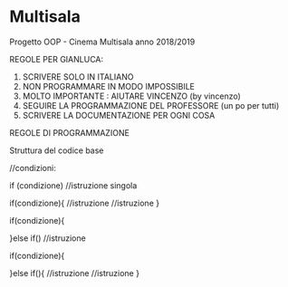 
# Multisala
Progetto OOP - Cinema Multisala anno 2018/2019

REGOLE PER GIANLUCA:
  1) SCRIVERE SOLO IN ITALIANO
  2) NON PROGRAMMARE IN MODO IMPOSSIBILE
  3) MOLTO IMPORTANTE : AIUTARE VINCENZO (by vincenzo)
  4) SEGUIRE LA PROGRAMMAZIONE DEL PROFESSORE (un po per tutti)
  5) SCRIVERE LA DOCUMENTAZIONE PER OGNI COSA


REGOLE DI PROGRAMMAZIONE

Struttura del codice base

//condizioni:

if (condizione)
  //istruzione singola


if(condizione){
  //istruzione
  //istruzione
}

if(condizione){

}else if()
  //istruzione

  if(condizione){

  }else if(){
    //istruzione
    //istruzione
  }
